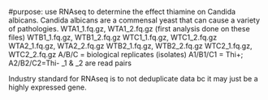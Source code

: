 #purpose: use RNAseq to determine the effect thiamine on Candida albicans.
Candida albicans are a commensal yeast that can cause a variety of pathologies. 
WTA1_1.fq.gz, WTA1_2.fq.gz (first analysis done on these files)
WTB1_1.fq.gz, WTB1_2.fq.gz
WTC1_1.fq.gz, WTC1_2.fq.gz
WTA2_1.fq.gz, WTA2_2.fq.gz
WTB2_1.fq.gz, WTB2_2.fq.gz
WTC2_1.fq.gz, WTC2_2.fq.gz
A/B/C = biological replicates (isolates)
A1/B1/C1 = Thi+; A2/B2/C2=Thi-
_1 & _2 are read pairs

Industry standard for RNAseq is to not deduplicate data bc it may just be a highly expressed gene.
